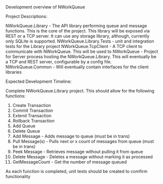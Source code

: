 Development overview of NWorkQueue

Project Descriptions:

NWorkQueue.Library - The API library performing queue and message functions.  This is the core of the project.  This library will be exposed via REST or a TCP server.  It can use any storage library, although, currently only SQLite is supported.
NWorkQueue.Library.Tests - unit and integration tests for the Library project
NWorkQueue.TcpClient - A TCP client to communicate with NWorkQueue.  This will be used to 
NWorkQueue - Project for Server process hosting the NWorkQueue.Library.  This will eventually be a TCP and REST server, configurable by a config file.
NWorkQueue.Common - Will eventually contain interfaces for the client libraries

Expected Development Timeline:

Complete NWorkQueue.Library project.  This should allow for the following functions:

 1) Create Transaction
 2) Commit Transaction
 3) Extend Transaction
 4) Rollback Transaction
 5) Add Queue
 6) Delete Queue
 7) Add Message - Adds message to queue (must be in trans)
 8) Pull Message(s) - Pulls next or x count of messages from queue (must be in trans)
 9) Peek Message - Retrieves message without pulling it from queue
10) Delete Message - Deletes a message without marking it as processed
11) GetMessageCount - Get the number of message queued

As each function is completed, unit tests should be created to comfirm functionality

